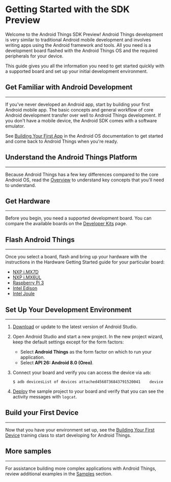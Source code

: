 # Getting Started with the SDK Preview


Welcome to the Android Things SDK Preview! Android Things development is very similar to traditional Android mobile development and involves writing apps using the Android framework and tools. All you need is a development board flashed with the Android Things OS and the required peripherals for your device.

This guide gives you all the information you need to get started quickly with a supported board and set up your initial development environment.

## Get Familiar with Android Development

* * *

If you've never developed an Android app, start by building your first Android mobile app. The basic concepts and general workflow of core Android development transfer over well to Android Things development. If you don't have a mobile device, the Android SDK comes with a software emulator.

See [Building Your First App](https://developer.android.google.cn/training/basics/firstapp/index.html) in the Android OS documentation to get started and come back to Android Things when you're ready.

## Understand the Android Things Platform

* * *

Because Android Things has a few key differences compared to the core Android OS, read the [Overview](https://developer.android.google.cn/things/sdk/index.html) to understand key concepts that you'll need to understand.

## Get Hardware

* * *

Before you begin, you need a supported development board. You can compare the available boards on the [Developer Kits](https://developer.android.google.cn/things/hardware/developer-kits.html) page.

## Flash Android Things

* * *

Once you select a board, flash and bring up your hardware with the instructions in the Hardware Getting Started guide for your particular board:

*   [NXP i.MX7D](https://developer.android.google.cn/things/hardware/imx7d.html)
*   [NXP i.MX6UL](https://developer.android.google.cn/things/hardware/imx6ul.html)
*   [Raspberry Pi 3](https://developer.android.google.cn/things/hardware/raspberrypi.html)
*   [Intel Edison](https://developer.android.google.cn/things/hardware/edison.html)
*   [Intel Joule](https://developer.android.google.cn/things/hardware/joule.html)

## Set Up Your Development Environment

* * *

1.  [Download](https://developer.android.google.cn/studio/index.html) or update to the latest version of Android Studio.
2.  Open Android Studio and start a new project. In the new project wizard, keep the default settings except for the form factors:
    *   Select **Android Things** as the form factor on which to run your application.
    *   Select **API 26: Android 8.0 (Oreo)**.
3.  Connect your board and verify you can access the device via `adb`:

        $ adb devicesList of devices attached4560736843791520041    device

4.  [Deploy](https://developer.android.google.cn/studio/run/index.html) the sample project to your board and verify that you can see the activity messages with `logcat`.

## Build your First Device

* * *

Now that you have your environment set up, see the [Building Your First Device](https://developer.android.google.cn/things/training/first-device/index.html) training class to start developing for Android Things.

## More samples

* * *

For assistance building more complex applications with Android Things, review additional examples in the [Samples](https://developer.android.google.cn/things/sdk/samples.html) section.

